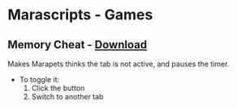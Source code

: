 # Marascripts - Games

## Memory Cheat - [Download](https://github.com/themagicteeth/marascripts/raw/main/games/memoryCheat.user.js)
Makes Marapets thinks the tab is not active, and pauses the timer.
* To toggle it:
    1. Click the button
    2. Switch to another tab
